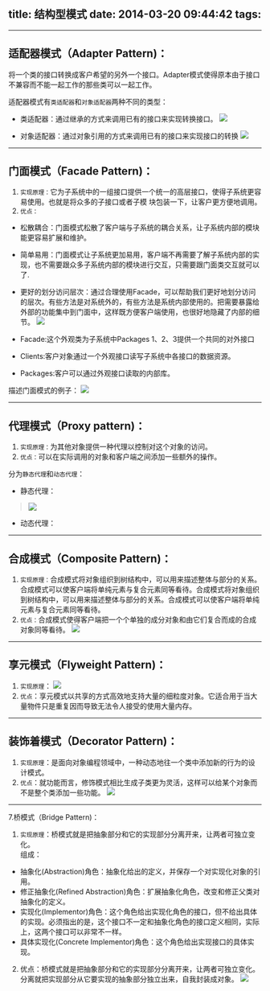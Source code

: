 ﻿title: 结构型模式
date: 2014-03-20 09:44:42
tags:
---

--------
## 适配器模式（Adapter Pattern)：
将一个类的接口转换成客户希望的另外一个接口。Adapter模式使得原本由于接口不兼容而不能一起工作的那些类可以一起工作。    

适配器模式有`类适配器`和`对象适配器`两种不同的类型：    
* 类适配器：通过继承的方式来调用已有的接口来实现转换接口。
![](/imgs/lspq.png)

* 对象适配器：通过对象引用的方式来调用已有的接口来实现接口的转换
![](/imgs/dxspq.png)



----------
## 门面模式（Facade Pattern)：  
1. `实现原理：`它为子系统中的一组接口提供一个统一的高层接口，使得子系统更容易使用。也就是将众多的子接口或者子模	块包装一下，让客户更方便地调用。
2. `优点：`
  * 松散耦合：门面模式松散了客户端与子系统的耦合关系，让子系统内部的模块能更容易扩展和维护。
  * 简单易用：门面模式让子系统更加易用，客户端不再需要了解子系统内部的实现，也不需要跟众多子系统内部的模块进行交互，只需要跟门面类交互就可以了.
  * 更好的划分访问层次：通过合理使用Facade，可以帮助我们更好地划分访问的层次。有些方法是对系统外的，有些方法是系统内部使用的。把需要暴露给外部的功能集中到门面中，这样既方便客户端使用，也很好地隐藏了内部的细节。
![](/imgs/mmms.png)

  * Facade:这个外观类为子系统中Packages 1、2、3提供一个共同的对外接口
  * Clients:客户对象通过一个外观接口读写子系统中各接口的数据资源。
  * Packages:客户可以通过外观接口读取的内部库。

描述门面模式的例子：
![](/imgs/mmmslz.png)

----------
## 代理模式（Proxy pattern)：
1. `实现原理：`为其他对象提供一种代理以控制对这个对象的访问。
2. `优点：`可以在实际调用的对象和客户端之间添加一些额外的操作。

分为`静态代理`和`动态代理`：
* 静态代理：
>![](imgs/jtdl.png)
* 动态代理：

----------
## 合成模式（Composite Pattern)：
1. `实现原理：`合成模式将对象组织到树结构中，可以用来描述整体与部分的关系。合成模式可以使客户端将单纯元素与复合元素同等看待。合成模式将对象组织到树结构中，可以用来描述整体与部分的关系。合成模式可以使客户端将单纯元素与复合元素同等看待。
2. `优点：`合成模式使得客户端把一个个单独的成分对象和由它们复合而成的合成对象同等看待。
![](/imgs/hcms.png)

---------
## 享元模式（Flyweight Pattern)：
1. `实现原理`：
![](/imgs/xyms.png)
2. `优点`：享元模式以共享的方式高效地支持大量的细粒度对象。它适合用于当大量物件只是重复因而导致无法令人接受的使用大量内存。



----------
## 装饰着模式（Decorator Pattern)：
1. `实现原理`：是面向对象编程领域中，一种动态地往一个类中添加新的行为的设计模式。
2. `优点`：就功能而言，修饰模式相比生成子类更为灵活，这样可以给某个对象而不是整个类添加一些功能。
![](/imgs/zsz.jpg)



----------
7.桥模式（Bridge Pattern)：
1. `实现原理`：桥模式就是把抽象部分和它的实现部分分离开来，让两者可独立变化。      
  组成：
  * 抽象化(Abstraction)角色：抽象化给出的定义，并保存一个对实现化对象的引用。
  * 修正抽象化(Refined Abstraction)角色：扩展抽象化角色，改变和修正父类对抽象化的定义。
  * 实现化(Implementor)角色：这个角色给出实现化角色的接口，但不给出具体的实现。必须指出的是，这个接口不一定和抽象化角色的接口定义相同，实际上，这两个接口可以非常不一样。
  * 具体实现化(Concrete Implementor)角色：这个角色给出实现接口的具体实现。
2. 优点：桥模式就是把抽象部分和它的实现部分分离开来，让两者可独立变化。分离就把实现部分从它要实现的抽象部分独立出来，自我封装成对象。
![](/imgs/qjms.jpg)